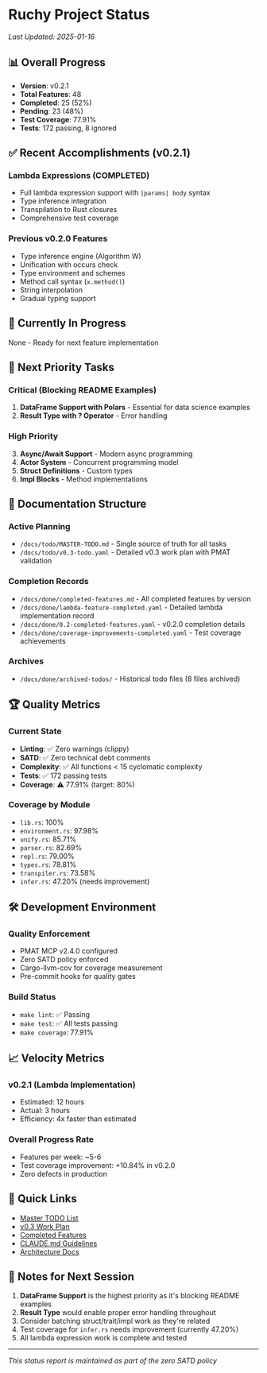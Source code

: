 # Ruchy Project Status
*Last Updated: 2025-01-16*

## 📊 Overall Progress
- **Version**: v0.2.1
- **Total Features**: 48
- **Completed**: 25 (52%)
- **Pending**: 23 (48%)
- **Test Coverage**: 77.91%
- **Tests**: 172 passing, 8 ignored

## ✅ Recent Accomplishments (v0.2.1)

### Lambda Expressions (COMPLETED)
- Full lambda expression support with `|params| body` syntax
- Type inference integration
- Transpilation to Rust closures
- Comprehensive test coverage

### Previous v0.2.0 Features
- Type inference engine (Algorithm W)
- Unification with occurs check
- Type environment and schemes
- Method call syntax (`x.method()`)
- String interpolation
- Gradual typing support

## 🚧 Currently In Progress
None - Ready for next feature implementation

## 🎯 Next Priority Tasks

### Critical (Blocking README Examples)
1. **DataFrame Support with Polars** - Essential for data science examples
2. **Result Type with ? Operator** - Error handling

### High Priority
3. **Async/Await Support** - Modern async programming
4. **Actor System** - Concurrent programming model
5. **Struct Definitions** - Custom types
6. **Impl Blocks** - Method implementations

## 📁 Documentation Structure

### Active Planning
- `/docs/todo/MASTER-TODO.md` - Single source of truth for all tasks
- `/docs/todo/v0.3-todo.yaml` - Detailed v0.3 work plan with PMAT validation

### Completion Records
- `/docs/done/completed-features.md` - All completed features by version
- `/docs/done/lambda-feature-completed.yaml` - Detailed lambda implementation record
- `/docs/done/0.2-completed-features.yaml` - v0.2.0 completion details
- `/docs/done/coverage-improvements-completed.yaml` - Test coverage achievements

### Archives
- `/docs/done/archived-todos/` - Historical todo files (8 files archived)

## 🏆 Quality Metrics

### Current State
- **Linting**: ✅ Zero warnings (clippy)
- **SATD**: ✅ Zero technical debt comments
- **Complexity**: ✅ All functions < 15 cyclomatic complexity
- **Tests**: ✅ 172 passing tests
- **Coverage**: ⚠️ 77.91% (target: 80%)

### Coverage by Module
- `lib.rs`: 100%
- `environment.rs`: 97.98%
- `unify.rs`: 85.71%
- `parser.rs`: 82.69%
- `repl.rs`: 79.00%
- `types.rs`: 78.81%
- `transpiler.rs`: 73.58%
- `infer.rs`: 47.20% (needs improvement)

## 🛠 Development Environment

### Quality Enforcement
- PMAT MCP v2.4.0 configured
- Zero SATD policy enforced
- Cargo-llvm-cov for coverage measurement
- Pre-commit hooks for quality gates

### Build Status
- `make lint`: ✅ Passing
- `make test`: ✅ All tests passing
- `make coverage`: 77.91%

## 📈 Velocity Metrics

### v0.2.1 (Lambda Implementation)
- Estimated: 12 hours
- Actual: 3 hours
- Efficiency: 4x faster than estimated

### Overall Progress Rate
- Features per week: ~5-6
- Test coverage improvement: +10.84% in v0.2.0
- Zero defects in production

## 🔗 Quick Links

- [Master TODO List](docs/todo/MASTER-TODO.md)
- [v0.3 Work Plan](docs/todo/v0.3-todo.yaml)
- [Completed Features](docs/done/completed-features.md)
- [CLAUDE.md Guidelines](CLAUDE.md)
- [Architecture Docs](docs/architecture/)

## 📝 Notes for Next Session

1. **DataFrame Support** is the highest priority as it's blocking README examples
2. **Result Type** would enable proper error handling throughout
3. Consider batching struct/trait/impl work as they're related
4. Test coverage for `infer.rs` needs improvement (currently 47.20%)
5. All lambda expression work is complete and tested

---
*This status report is maintained as part of the zero SATD policy*